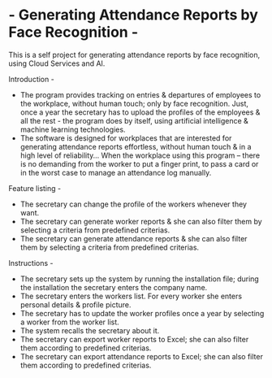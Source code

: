 # - Generating Attendance Reports by Face Recognition - 
This is a self project for generating attendance reports by face recognition, using Cloud Services and AI.

Introduction -
-	The program provides tracking on entries & departures of employees to the workplace, without human touch; only by face recognition.
  Just, once a year the secretary has to upload the profiles of the employees & all the rest - the program does by itself, 
  using artificial intelligence & machine learning technologies.
-	The software is designed for workplaces that are interested for generating attendance reports effortless, without human touch & in
  a high level of reliability…
  When the workplace using this program – there is no demanding from the worker to put a finger print, to pass a card or in the worst 
  case to manage an attendance log manually.

Feature listing -
-	The secretary can change the profile of the workers whenever they want.
-	The secretary can generate worker reports & she can also filter them by selecting a criteria from predefined criterias.
-	The secretary can generate attendance reports & she can also filter them by selecting a criteria from predefined criterias.

Instructions -
-	The secretary sets up the system by running the installation file; during the installation the secretary enters the company name.
-	The secretary enters the workers list. For every worker she enters personal details & profile picture.
- The secretary has to update the worker profiles once a year by selecting a worker from the worker list.
- The system recalls the secretary about it.
-	The secretary can export worker reports to Excel; she can also filter them according to predefined criterias.
-	The secretary can export attendance reports to Excel; she can also filter them according to predefined criterias.



